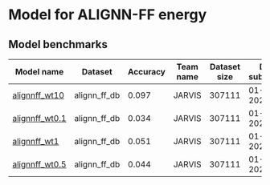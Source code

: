 # Model for ALIGNN-FF energy

<h2>Model benchmarks</h2>

<table style="width:100%" id="j_table">
 <thead>
  <tr>
<th>Model name</th><th>Dataset</th>
   <!-- <th>Method</th>-->
    <th>Accuracy</th>
    <th>Team name</th>
    <th>Dataset size</th>
    <th>Date submitted</th>
    <th>Notes</th>
  </tr>
 </thead>
<!--table_content--><tr><td><a href="https://pubs.rsc.org/en/content/articlehtml/2023/dd/d2dd00096b" target="_blank">alignnff_wt10</a></td><td>alignn_ff_db</td><td>0.097</td><td>JARVIS</td><td>307111</td><td>01-14-2023</td><td></td></tr><!--table_content--><tr><td><a href="https://pubs.rsc.org/en/content/articlehtml/2023/dd/d2dd00096b" target="_blank">alignnff_wt0.1</a></td><td>alignn_ff_db</td><td>0.034</td><td>JARVIS</td><td>307111</td><td>01-14-2023</td><td></td></tr><!--table_content--><tr><td><a href="https://pubs.rsc.org/en/content/articlehtml/2023/dd/d2dd00096b" target="_blank">alignnff_wt1</a></td><td>alignn_ff_db</td><td>0.051</td><td>JARVIS</td><td>307111</td><td>01-14-2023</td><td></td></tr><!--table_content--><tr><td><a href="https://pubs.rsc.org/en/content/articlehtml/2023/dd/d2dd00096b" target="_blank">alignnff_wt0.5</a></td><td>alignn_ff_db</td><td>0.044</td><td>JARVIS</td><td>307111</td><td>01-14-2023</td><td></td></tr><!--table_content-->
</table>